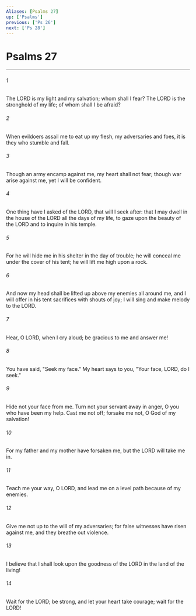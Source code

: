 ```yaml
---
Aliases: [Psalms 27]
up: ['Psalms']
previous: ['Ps 26']
next: ['Ps 28']
---
```

# Psalms 27
***



###### 1 
The LORD is my light and my salvation; whom shall I fear? The LORD is the stronghold of my life; of whom shall I be afraid? 

###### 2 
When evildoers assail me to eat up my flesh, my adversaries and foes, it is they who stumble and fall. 

###### 3 
Though an army encamp against me, my heart shall not fear; though war arise against me, yet I will be confident. 

###### 4 
One thing have I asked of the LORD, that will I seek after: that I may dwell in the house of the LORD all the days of my life, to gaze upon the beauty of the LORD and to inquire in his temple. 

###### 5 
For he will hide me in his shelter in the day of trouble; he will conceal me under the cover of his tent; he will lift me high upon a rock. 

###### 6 
And now my head shall be lifted up above my enemies all around me, and I will offer in his tent sacrifices with shouts of joy; I will sing and make melody to the LORD. 

###### 7 
Hear, O LORD, when I cry aloud; be gracious to me and answer me! 

###### 8 
You have said, "Seek my face." My heart says to you, "Your face, LORD, do I seek." 

###### 9 
Hide not your face from me. Turn not your servant away in anger, O you who have been my help. Cast me not off; forsake me not, O God of my salvation! 

###### 10 
For my father and my mother have forsaken me, but the LORD will take me in. 

###### 11 
Teach me your way, O LORD, and lead me on a level path because of my enemies. 

###### 12 
Give me not up to the will of my adversaries; for false witnesses have risen against me, and they breathe out violence. 

###### 13 
I believe that I shall look upon the goodness of the LORD in the land of the living! 

###### 14 
Wait for the LORD; be strong, and let your heart take courage; wait for the LORD!
